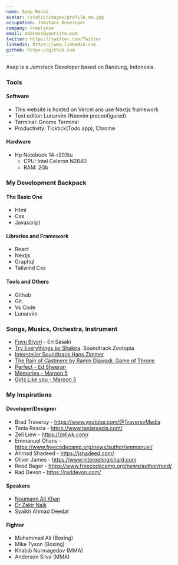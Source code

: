 ```yaml
---
name: Asep Rendi
avatar: /static/images/profile_me.jpg
occupation: Jamstack Developer
company: Freelance
email: address@yoursite.com
twitter: https://twitter.com/Twitter
linkedin: https://www.linkedin.com
github: https://github.com
---
```


Asep is a Jamstack Developer based on Bandung, Indonesia.

### Tools

#### Software

- This website is hosted on Vercel ans use Nextjs framework
- Text editor: Lunarvim (Neovim preconfigured)
- Terminal: Gnome Terminal
- Productivity: Ticktick(Todo app), Chrome

#### Hardware

- Hp Notebook 14-r203tu
  - CPU: Intel Celeron N2840
  - RAM: 2Gb

### My Development Backpack

#### The Basic One

- Html
- Css
- Javascript

#### Libraries and Framework

- React
- Nextjs
- Graphql
- Tailwind Css

#### Tools and Others

- Github
- Git
- Vs Code
- Lunarvim

### Songs, Musics, Orchestra, Instrument

- [Fuyu Biyori](https://www.youtube.com/watch?v=0EX3tQWswj0) - Eri Sasaki
- [Try Everythings by Shakira](https://www.youtube.com/watch?v=c6rP-YP4c5I). Soundtrack Zootopia
- [Interstellar Soundtrack Hans Zimmer](https://www.youtube.com/watch?v=kottjfEd7Zw)
- [The Rain of Castmere by Ramin Djawadi. Game of Throne](https://www.youtube.com/watch?v=3pCGU3bIPEc)
- [Perfect - Ed Sheeran](https://www.youtube.com/watch?v=2Vv-BfVoq4g)
- [Memories - Maroon 5](https://www.youtube.com/watch?v=SlPhMPnQ58k)
- [Girls Like you - Maroon 5](https://www.youtube.com/watch?v=aJOTlE1K90k)

### My Inspirations

#### Developer/Designer

- Brad Traversy - https://www.youtube.com/@TraversyMedia
- Tania Rascia - https://www.taniarascia.com/
- Zell Liew - https://zellwk.com/
- Emmanuel Ohans - https://www.freecodecamp.org/news/author/emmanuel/
- Ahmad Shadeed - https://ishadeed.com/
- Oliver James - https://www.internetingishard.com
- Reed Bager - https://www.freecodecamp.org/news/author/reed/
- Rad Devon - https://raddevon.com/

#### Speakers

- [Noumann Ali Khan](https://www.youtube.com/@bayyinah)
- [Dr Zakir Naik](https://www.youtube.com/@Drzakirchannel)
- Syaikh Ahmad Deedat

#### Fighter

- Muhammad Ali (Boxing)
- Mike Tyson (Boxing)
- Khabib Nurmagedov (MMA)
- Anderson Silva (MMA)
